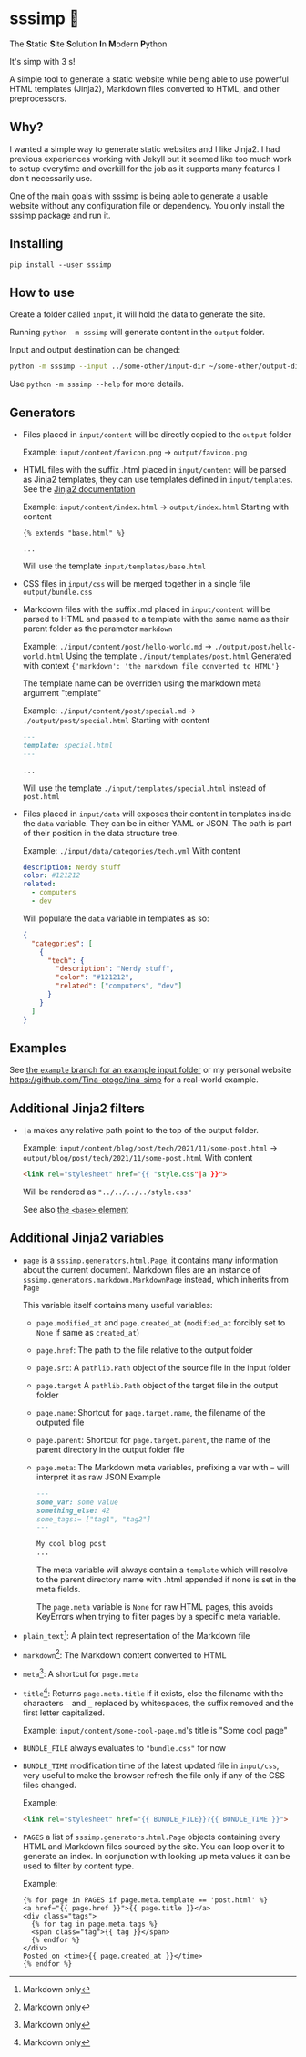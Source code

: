 # sssimp 🐍

The **S**tatic **S**ite **S**olution **I**n **M**odern **P**ython

It's simp with 3 s!

A simple tool to generate a static website while being able to use powerful HTML
templates (Jinja2), Markdown files converted to HTML, and other preprocessors.

## Why?

I wanted a simple way to generate static websites and I like Jinja2. I had
previous experiences working with Jekyll but it seemed like too much work to
setup everytime and overkill for the job as it supports many features I don't
necessarily use.

One of the main goals with sssimp is being able to generate a usable website
without any configuration file or dependency. You only install the sssimp
package and run it.

## Installing

```
pip install --user sssimp
```

## How to use

Create a folder called `input`, it will hold the data to generate the site.

Running `python -m sssimp` will generate content in the `output` folder.

Input and output destination can be changed:

```bash
python -m sssimp --input ../some-other/input-dir ~/some-other/output-dir
```

Use `python -m sssimp --help` for more details.

## Generators

- Files placed in `input/content` will be directly copied to the `output` folder

  Example:
  `input/content/favicon.png` -> `output/favicon.png`

- HTML files with the suffix .html placed in `input/content` will be parsed as
  Jinja2 templates, they can use templates defined in `input/templates`.
  See the [Jinja2 documentation](https://jinja.palletsprojects.com/en/3.0.x/templates/)

  Example:
  `input/content/index.html` -> `output/index.html`
  Starting with content

  ```jinja2
  {% extends "base.html" %}

  ...
  ```

  Will use the template `input/templates/base.html`

- CSS files in `input/css` will be merged together in a single file
  `output/bundle.css`

- Markdown files with the suffix .md placed in `input/content` will be parsed to
  HTML and passed to a template with the same name as their parent folder as the
  parameter `markdown`

  Example:
  `./input/content/post/hello-world.md` -> `./output/post/hello-world.html`
  Using the template `./input/templates/post.html`
  Generated with context `{'markdown': 'the markdown file converted to HTML'}`

  The template name can be overriden using the markdown meta argument "template"

  Example:
  `./input/content/post/special.md` -> `./output/post/special.html`
  Starting with content

  ```md
  ---
  template: special.html
  ---

  ...
  ```

  Will use the template `./input/templates/special.html` instead of `post.html`

- Files placed in `input/data` will exposes their content in templates inside
  the `data` variable. They can be in either YAML or JSON. The path is part of
  their position in the data structure tree.

  Example:
  `./input/data/categories/tech.yml`
  With content

  ```yaml
  description: Nerdy stuff
  color: #121212
  related:
    - computers
    - dev
  ```

  Will populate the `data` variable in templates as so:

  ```json
  {
    "categories": [
      {
        "tech": {
          "description": "Nerdy stuff",
          "color": "#121212",
          "related": ["computers", "dev"]
        }
      }
    ]
  }
  ```

## Examples

  See [the `example` branch for an example input folder](https://github.com/Tina-otoge/sssimp/tree/example)
  or my personal website https://github.com/Tina-otoge/tina-simp for a real-world example.

## Additional Jinja2 filters

- `|a` makes any relative path point to the top of the output folder.

  Example:
  `input/content/blog/post/tech/2021/11/some-post.html`
  -> `output/blog/post/tech/2021/11/some-post.html`
  With content

  ```html
  <link rel="stylesheet" href="{{ "style.css"|a }}">
  ```

  Will be rendered as `"../../../../style.css"`

  See also [the `<base>` element](https://developer.mozilla.org/en-US/docs/Web/HTML/Element/base)

## Additional Jinja2 variables

- `page` is a `sssimp.generators.html.Page`, it contains many information about
the current document. Markdown files are an instance of
`sssimp.generators.markdown.MarkdownPage` instead, which inherits from `Page`

  This variable itself contains many useful variables:
  - `page.modified_at` and `page.created_at` (`modified_at` forcibly set to `None` if same as `created_at`)
  - `page.href`: The path to the file relative to the output folder
  - `page.src`: A `pathlib.Path` object of the source file in the input folder
  - `page.target` A `pathlib.Path` object of the target file in the output
folder
  - `page.name`: Shortcut for `page.target.name`, the filename of the outputed
    file
  - `page.parent`: Shortcut for `page.target.parent`, the name of the parent
directory in the output folder
file
  - `page.meta`: The Markdown meta variables, prefixing a var with `=` will
    interpret it as raw JSON
    Example

    ```markdown
    ---
    some_var: some value
    something_else: 42
    some_tags:= ["tag1", "tag2"]
    ---

    My cool blog post
    ...
    ```

    The meta variable will always contain a `template` which will resolve to the
    parent directory name with .html appended if none is set in the meta fields.

    The `page.meta` variable is `None` for raw HTML pages, this avoids KeyErrors
    when trying to filter pages by a specific meta variable.
- `plain_text`[^md]: A plain text representation of the Markdown file
- `markdown`[^md]: The Markdown content converted to HTML
- `meta`[^md]: A shortcut for `page.meta`
- `title`[^md]: Returns `page.meta.title` if it exists, else the filename with
  the characters `-` and `_` replaced by whitespaces, the suffix removed and the
  first letter capitalized.

  Example:
  `input/content/some-cool-page.md`'s title is "Some cool page"
- `BUNDLE_FILE` always evaluates to `"bundle.css"` for now
- `BUNDLE_TIME` modification time of the latest updated file in `input/css`,
  very useful to make the browser refresh the file only if any of the CSS files
  changed.

  Example:

  ```html
  <link rel="stylesheet" href="{{ BUNDLE_FILE}}?{{ BUNDLE_TIME }}">
  ```

- `PAGES` a list of `sssimp.generators.html.Page` objects containing every HTML
  and Markdown files sourced by the site. You can loop over it to generate an
  index. In conjunction with looking up meta values it can be used to filter by
  content type.

  Example:

  ```html+jinja
  {% for page in PAGES if page.meta.template == 'post.html' %}
  <a href="{{ page.href }}">{{ page.title }}</a>
  <div class="tags">
    {% for tag in page.meta.tags %}
    <span class="tag">{{ tag }}</span>
    {% endfor %}
  </div>
  Posted on <time>{{ page.created_at }}</time>
  {% endfor %}
  ```

[^md]: Markdown only
